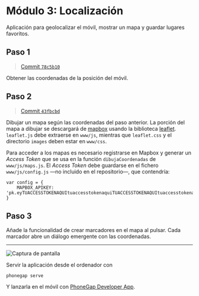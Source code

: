 # Módulo 3: Localización

Aplicación para geolocalizar el móvil, mostrar un mapa y guardar lugares favoritos.

## Paso 1

> [Commit `78c5b10`](https://github.com/pacoqueen/ejercicios_phonegap/tree/78c5b1029ca03a9102595c4bb00fd7d668f9bed4)

Obtener las coordenadas de la posición del móvil.

## Paso 2

> [Commit `43fbcbd`](https://github.com/pacoqueen/ejercicios_phonegap/tree/43fbcbd928b95e6e6ece5d307060af3df4f75f21)

Dibujar un mapa según las coordenadas del paso anterior. La porción del mapa a dibujar se descargará de [mapbox](http://www.mapbox.com/) usando la biblioteca [leaflet](http://leafletjs.com/examples/quick-start/). `leaflet.js` debe extraerse en `www/js`, mientras que `leaflet.css` y el directorio `images` deben estar en `www/css`.

Para acceder a los mapas es necesario registrarse en Mapbox y generar un _Access Token_ que se usa en la función `dibujaCoordenadas` de `www/js/maps.js`. El _Access Token_ debe guardarse en el fichero `www/js/config.js` —no incluido en el repositorio—, que contendría:

```
var config = {
    MAPBOX_APIKEY: 'pk.eyTUACCESSTOKENAQUItuaccesstokenaquiTUACCESSTOKENAQUItuaccesstokenaqui.Mlajkshdan'
}
```

## Paso 3

Añade la funcionalidad de crear marcadores en el mapa al pulsar. Cada marcador abre un diálogo emergente con las coordenadas.

---

![Captura de pantalla](www/img/Screenshot_2017-09-16-14-05-23.png)

Servir la aplicación desde el ordenador con
```
phonegap serve
```
Y lanzarla en el móvil con [PhoneGap Developer App](http://docs.phonegap.com/getting-started/2-install-mobile-app/).

